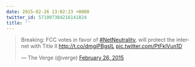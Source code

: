 ```yaml
---
date: 2015-02-26 13:02:23 +0000
twitter_id: 571007384216141824
title: ''
---
```


<blockquote class="twitter-tweet"><p lang="en" dir="ltr">Breaking: FCC votes in favor of <a href="https://twitter.com/hashtag/NetNeutrality?src=hash&amp;ref_src=twsrc%5Etfw">#NetNeutrality</a>, will protect the internet with Title II <a href="http://t.co/dmgiPBgsIL">http://t.co/dmgiPBgsIL</a> <a href="http://t.co/PtFklVun1D">pic.twitter.com/PtFklVun1D</a></p>&mdash; The Verge (@verge) <a href="https://twitter.com/verge/status/571006738369015809?ref_src=twsrc%5Etfw">February 26, 2015</a></blockquote>
<script async src="https://platform.twitter.com/widgets.js" charset="utf-8"></script>
